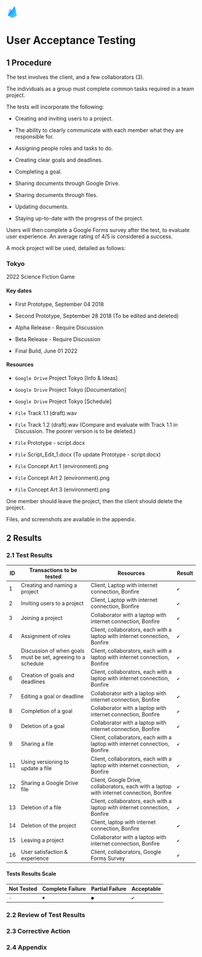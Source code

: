 ![Bonfire](https://raw.githubusercontent.com/Spaaaacccee/flex/master/public/icons/favicon-32x32.png)

# User Acceptance Testing

## 1 Procedure

The test involves the client, and a few collaborators (3).

The individuals as a group must complete common tasks required in a team project.

The tests will incorporate the following:

- Creating and inviting users to a project.

- The ability to clearly communicate with each member what they are responsible for.

- Assigning people roles and tasks to do.

- Creating clear goals and deadlines.

- Completing a goal.

- Sharing documents through Google Drive.

- Sharing documents through files.

- Updating documents.

- Staying up-to-date with the progress of the project.

Users will then complete a Google Forms survey after the test, to evaluate user experience. An average rating of 4/5 is considered a success.

A mock project will be used, detailed as follows:

### Tokyo

2022 Science Fiction Game

#### Key dates

- First Prototype, September 04 2018

- Second Prototype, September 28 2018 (To be edited and deleted)

- Alpha Release - Require Discussion

- Beta Release - Require Discussion

- Final Build, June 01 2022

#### Resources

- `Google Drive` Project Tokyo [Info & Ideas]

- `Google Drive` Project Tokyo [Documentation]

- `Google Drive` Project Tokyo [Schedule]

- `File` Track 1.1 (draft).wav

- `File` Track 1.2 (draft).wav (Compare and evaluate with Track 1.1 in Discussion. The poorer version is to be deleted.)

- `File` Prototype - script.docx

- `File` Script_Edit_1.docx (To update Prototype - script.docx)

- `File` Concept Art 1 (environment).png

- `File` Concept Art 2 (environment).png

- `File` Concept Art 3 (environment).png

One member should leave the project, then the client should delete the project.

Files, and screenshots are available in the appendix.

## 2 Results

### 2.1 Test Results

| ID  | Transactions to be tested                                    | Resources                                                                                 | Result |
| --- | ------------------------------------------------------------ | ----------------------------------------------------------------------------------------- | ------ |
| 1   | Creating and naming a project                                | Client, Laptop with internet connection, Bonfire                                          | `✔`    |
| 2   | Inviting users to a project                                  | Client, Laptop with internet connection, Bonfire                                          | `✔`    |
| 3   | Joining a project                                            | Collaborator with a laptop with internet connection, Bonfire                              | `✔`    |
| 4   | Assignment of roles                                          | Client, collaborators, each with a laptop with internet connection, Bonfire               | `✔`    |
| 5   | Discussion of when goals must be set, agreeing to a schedule | Client, collaborators, each with a laptop with internet connection, Bonfire               | `✔`    |
| 6   | Creation of goals and deadlines                              | Client, collaborators, each with a laptop with internet connection, Bonfire               | `✔`    |
| 7   | Editing a goal or deadline                                   | Collaborator with a laptop with internet connection, Bonfire                              | `✔`    |
| 8   | Completion of a goal                                         | Collaborator with a laptop with internet connection, Bonfire                              | `✔`    |
| 9   | Deletion of a goal                                           | Collaborator with a laptop with internet connection, Bonfire                              | `✔`    |
| 9   | Sharing a file                                               | Client, collaborators, each with a laptop with internet connection, Bonfire               | `✔`    |
| 11  | Using versioning to update a file                            | Client, collaborators, each with a laptop with internet connection, Bonfire               | `✔`    |
| 12  | Sharing a Google Drive file                                  | Client, Google Drive, collaborators, each with a laptop with internet connection, Bonfire | `✔`    |
| 13  | Deletion of a file                                           | Client, collaborators, each with a laptop with internet connection, Bonfire               | `✔`    |
| 14  | Deletion of the project                                      | Client, laptop with internet connection, Bonfire                                          | `✔`    |
| 15  | Leaving a project                                            | Collaborator with a laptop with internet connection, Bonfire                              | `✔`    |
| 16  | User satisfaction & experience                               | Client, collaborators, Google Forms Survey                                                | `✔`    |

#### Tests Results Scale

| Not Tested | Complete Failure | Partial Failure | Acceptable |
| ---------- | ---------------- | --------------- | ---------- |
| `-`        | `✖`              | `●`             | `✔`        |

### 2.2 Review of Test Results

### 2.3 Corrective Action

### 2.4 Appendix
